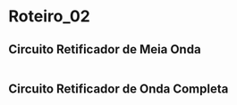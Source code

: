 # Roteiro_02

## Circuito Retificador de Meia Onda

![]()

## Circuito Retificador de Onda Completa

![]()